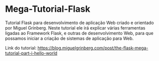 # Mega-Tutorial-Flask
 Tutorial Flask para desenvolvimento de aplicação Web criado e orientado por Miguel Grinberg. 
 Neste tutorial ele irá explicar várias ferramentas ligadas ao Framework Flask, e outras de desenvolvimento Web, para que possamos iniciar a criação de sistemas de aplicação para Web. 
 
 Link do tutorial: https://blog.miguelgrinberg.com/post/the-flask-mega-tutorial-part-i-hello-world
